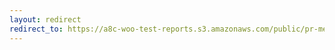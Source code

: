 ```yaml
---
layout: redirect
redirect_to: https://a8c-woo-test-reports.s3.amazonaws.com/public/pr-merge/41102/e2e/index.html
---
```

